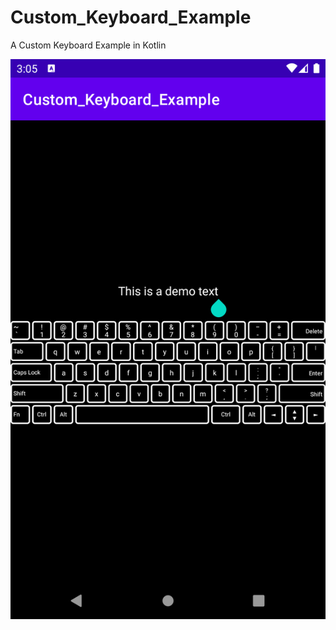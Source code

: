# Custom_Keyboard_Example
A Custom Keyboard Example in Kotlin

![](Screenshots/custom_keyboard.png)
